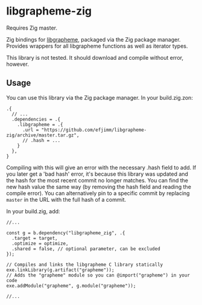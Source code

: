 # libgrapheme-zig

Requires Zig master.

Zig bindings for [libgrapheme](https://libs.suckless.org/libgrapheme/), packaged
via the Zig package manager.
Provides wrappers for all libgrapheme functions as well as iterator types.

This library is not tested. It should download and compile without error, however.

## Usage

You can use this library via the Zig package manager. In your build.zig.zon:

```zig
.{
  // ...
  .dependencies = .{
    .libgrapheme = .{
      .url = "https://github.com/efjimm/libgrapheme-zig/archive/master.tar.gz",
      // .hash = ...
    }
  },
}
```

Compiling with this will give an error with the necessary .hash field to add.
If you later get a 'bad hash' error, it's because this library was updated and
the hash for the most recent commit no longer matches. You can find the new
hash value the same way (by removing the hash field and reading the compile
error). You can alternatively pin to a specific commit by replacing `master`
in the URL with the full hash of a commit.

In your build.zig, add:

```zig
//...

const g = b.dependency("libgrapheme_zig", .{
  .target = target,
  .optimize = optimize,
  .shared = false, // optional parameter, can be excluded
});

// Compiles and links the libgrapheme C library statically
exe.linkLibrary(g.artifact("grapheme"));
// Adds the "grapheme" module so you can @import("grapheme") in your code
exe.addModule("grapheme", g.module("grapheme"));

//...
```
